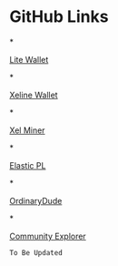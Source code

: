 <!-- TITLE: Github Links -->
<!-- SUBTITLE: A quick summary of Github Links -->

# GitHub Links

*<p> <a href="https://github.com/xel-software/Litewallet-Mainnet">Lite Wallet</a></p>
*<p> <a href="https://github.com/xel-software/xeline/releases">Xeline Wallet</a></p>
*<p> <a href="https://github.com/xel-software/Miner-Mainnet">Xel Miner</a></p>
*<p> <a href="https://github.com/xel-software/c-to-epl">Elastic PL</a></p>
*<p> <a href="https://github.com/OrdinaryDude?tab=repositories">OrdinaryDude</a></p>
*<p> <a href="https://github.com/xel-software/community_explorer">Community Explorer</a></p>
`To Be Updated`